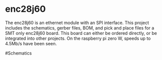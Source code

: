 # enc28j60
The enc28j60 is an ethernet module with an SPI interface. This project includes the schematics, gerber files, BOM, and pick and place files for a SMT only enc28j60 board. This board can either be ordered directly, or be integrated into other projects. On the raspberry pi zero W, speeds up to 4.5Mb/s have been seen.

#Schematics

